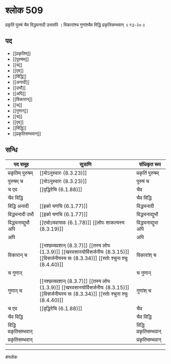 # श्लोक 509

प्रकृतिं पुरुषं चैव विद्ध्यनादी उभावपि ।
विकारांश्च गुणांश्चैव विद्धि प्रकृतिसम्भवान् ॥ १३-२०॥


## पद 

- [[प्रकृतिम्]]
- [[पुरुषम्]]
- [[च]]
- [[एव]]
- [[विद्धि]]
- [[अनादी]]
- [[उभौ]]
- [[अपि]]
- [[विकारान्]]
- [[च]]
- [[गुणान्]]
- [[च]]
- [[एव]]
- [[विद्धि]]
- [[प्रकृतिसम्भवान्]]

## सन्धि

| पद समूह | सूत्राणि | संधिकृत रूप |
| ----- | ----- | ----- |
| प्रकृतिम् पुरुषम् |  [[मोऽनुस्वारः (8.3.23)]] | प्रकृतिं पुरुषम् |
| पुरुषम् च |  [[मोऽनुस्वारः (8.3.23)]] | पुरुषं च |
| च एव |  [[वृद्धिरेचि (6.1.88)]] | चैव |
| चैव विद्धि |  | चैव विद्धि |
| विद्धि अनादी |  [[इको यणचि (6.1.77)]] | विद्ध्यनादी |
| विद्ध्यनादी उभौ |  [[इको यणचि (6.1.77)]] | विद्ध्यनाद्युभौ |
| विद्ध्यनाद्युभौ अपि |  [[एचोऽयवायावः (6.1.78)]] [[लोपः शाकल्यस्य (8.3.19)]] | विद्ध्यनाद्युभा अपि |
| अपि |  | अपि |
| विकारान् च |  [[नश्छव्यप्रशान् (8.3.7)]] [[तस्य लोपः (1.3.9)]] [[खरवसानयोर्विसर्जनीयः (8.3.15)]] [[विसर्जनीयस्य सः (8.3.34)]] [[स्तोः श्चुना श्चुः (8.4.40)]] | विकारांश् च |
| च गुणान् |  | च गुणान् |
| गुणान् च |  [[नश्छव्यप्रशान् (8.3.7)]] [[तस्य लोपः (1.3.9)]] [[खरवसानयोर्विसर्जनीयः (8.3.15)]] [[विसर्जनीयस्य सः (8.3.34)]] [[स्तोः श्चुना श्चुः (8.4.40)]] | गुणांश् च |
| च एव |  [[वृद्धिरेचि (6.1.88)]] | चैव |
| चैव विद्धि |  | चैव विद्धि |
| विद्धि प्रकृतिसम्भवान् |  | विद्धि प्रकृतिसम्भवान् |
| प्रकृतिसम्भवान् |  | प्रकृतिसम्भवान् |


---

#श्लोक